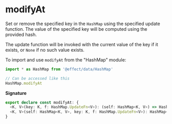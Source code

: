 # modifyAt

Set or remove the specified key in the `HashMap` using the specified
update function. The value of the specified key will be computed using the
provided hash.

The update function will be invoked with the current value of the key if it
exists, or `None` if no such value exists.

To import and use `modifyAt` from the "HashMap" module:

```ts
import * as HashMap from '@effect/data/HashMap'

// Can be accessed like this
HashMap.modifyAt
```

**Signature**

```ts
export declare const modifyAt: {
  <K, V>(key: K, f: HashMap.UpdateFn<V>): (self: HashMap<K, V>) => HashMap<K, V>
  <K, V>(self: HashMap<K, V>, key: K, f: HashMap.UpdateFn<V>): HashMap<K, V>
}
```

